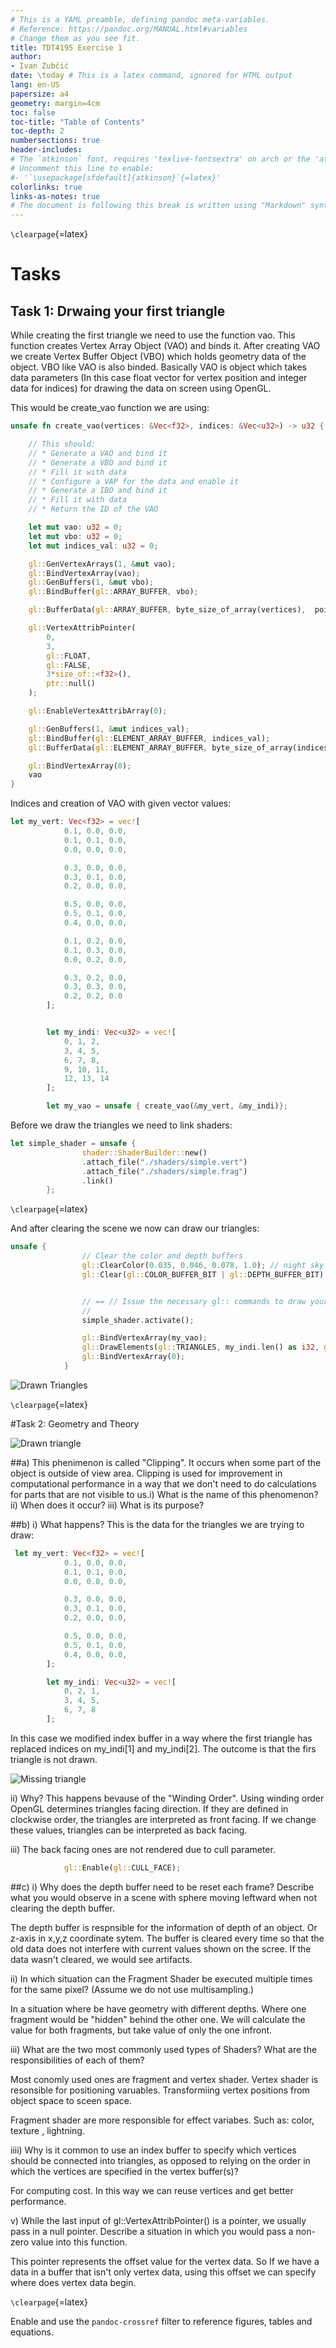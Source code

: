 ```yaml
---
# This is a YAML preamble, defining pandoc meta-variables.
# Reference: https://pandoc.org/MANUAL.html#variables
# Change them as you see fit.
title: TDT4195 Exercise 1 
author:
- Ivan Zubčić 
date: \today # This is a latex command, ignored for HTML output
lang: en-US
papersize: a4
geometry: margin=4cm
toc: false
toc-title: "Table of Contents"
toc-depth: 2
numbersections: true
header-includes:
# The `atkinson` font, requires 'texlive-fontsextra' on arch or the 'atkinson' CTAN package
# Uncomment this line to enable:
#- '`\usepackage[sfdefault]{atkinson}`{=latex}'
colorlinks: true
links-as-notes: true
# The document is following this break is written using "Markdown" syntax
---
```


<!--
This is a HTML-style comment, not visible in the final PDF.
-->

`\clearpage`{=latex}

# Tasks	 

## Task 1: Drwaing your first triangle 

While creating the first triangle we need to use the function vao. This function creates Vertex Array Object (VAO) and binds it.
After creating VAO we create Vertex Buffer Object (VBO) which holds geometry data of the object. VBO like VAO is also binded. 
Basically VAO is object which takes data parameters (In this case float vector for vertex position and integer data for indices) for drawing the data on screen using OpenGL. 

This would be create_vao function we are using:

```rust
unsafe fn create_vao(vertices: &Vec<f32>, indices: &Vec<u32>) -> u32 {

    // This should:
    // * Generate a VAO and bind it
    // * Generate a VBO and bind it
    // * Fill it with data
    // * Configure a VAP for the data and enable it
    // * Generate a IBO and bind it
    // * Fill it with data
    // * Return the ID of the VAO

    let mut vao: u32 = 0;
    let mut vbo: u32 = 0;
    let mut indices_val: u32 = 0;

    gl::GenVertexArrays(1, &mut vao);
    gl::BindVertexArray(vao);
    gl::GenBuffers(1, &mut vbo);
    gl::BindBuffer(gl::ARRAY_BUFFER, vbo);

    gl::BufferData(gl::ARRAY_BUFFER, byte_size_of_array(vertices),  pointer_to_array(vertices), gl::STATIC_DRAW);

    gl::VertexAttribPointer(
        0,
        3,
        gl::FLOAT,
        gl::FALSE,
        3*size_of::<f32>(),
        ptr::null()
    );

    gl::EnableVertexAttribArray(0);

    gl::GenBuffers(1, &mut indices_val);
    gl::BindBuffer(gl::ELEMENT_ARRAY_BUFFER, indices_val);
    gl::BufferData(gl::ELEMENT_ARRAY_BUFFER, byte_size_of_array(indices),  pointer_to_array(indices), gl::STATIC_DRAW);

    gl::BindVertexArray(0);
    vao
}
```

Indices and creation of VAO with given vector values:

```rust
let my_vert: Vec<f32> = vec![
            0.1, 0.0, 0.0,
            0.1, 0.1, 0.0,
            0.0, 0.0, 0.0,

            0.3, 0.0, 0.0,
            0.3, 0.1, 0.0,
            0.2, 0.0, 0.0,

            0.5, 0.0, 0.0,
            0.5, 0.1, 0.0,
            0.4, 0.0, 0.0,

            0.1, 0.2, 0.0,
            0.1, 0.3, 0.0,
            0.0, 0.2, 0.0,

            0.3, 0.2, 0.0,
            0.3, 0.3, 0.0,
            0.2, 0.2, 0.0
        ];


        let my_indi: Vec<u32> = vec![
            0, 1, 2,
            3, 4, 5,
            6, 7, 8,
            9, 10, 11,
            12, 13, 14
        ];

        let my_vao = unsafe { create_vao(&my_vert, &my_indi)};
```


Before we draw the triangles we need to link shaders:

```rust
let simple_shader = unsafe {
                shader::ShaderBuilder::new()
                .attach_file("./shaders/simple.vert")
                .attach_file("./shaders/simple.frag")
                .link()
        };
```

`\clearpage`{=latex}

And after clearing the scene we now can draw our triangles:

```rust
unsafe {
                // Clear the color and depth buffers
                gl::ClearColor(0.035, 0.046, 0.078, 1.0); // night sky
                gl::Clear(gl::COLOR_BUFFER_BIT | gl::DEPTH_BUFFER_BIT);


                // == // Issue the necessary gl:: commands to draw your scene here
                //
                simple_shader.activate();

                gl::BindVertexArray(my_vao);
                gl::DrawElements(gl::TRIANGLES, my_indi.len() as i32, gl::UNSIGNED_INT, ptr::null());
                gl::BindVertexArray(0);
            }
```

![Drawn Triangles](images/triangles.png)

`\clearpage`{=latex}

#Task 2: Geometry and Theory

![Drawn triangle](images/task2a)

##a)
This phenimenon is called "Clipping". It occurs when some part of the object is outside of view area. 
Clipping is used for improvement in computational performance in a way that we don't need to do calculations for 
parts that are not visible to us.i) What is the name of this phenomenon?
ii) When does it occur?
iii) What is its purpose?

##b)
i) What happens?
This is the data for the triangles we are trying to draw:
```rust
 let my_vert: Vec<f32> = vec![
            0.1, 0.0, 0.0,
            0.1, 0.1, 0.0,
            0.0, 0.0, 0.0,

            0.3, 0.0, 0.0,
            0.3, 0.1, 0.0,
            0.2, 0.0, 0.0,

            0.5, 0.0, 0.0,
            0.5, 0.1, 0.0,
            0.4, 0.0, 0.0,
        ];

        let my_indi: Vec<u32> = vec![
            0, 2, 1,
            3, 4, 5,
            6, 7, 8
        ];
```
In this case we modified index buffer in a way where the first triangle has 
replaced indices on my_indi[1] and my_indi[2]. The outcome is that the firs
triangle is not drawn.

![Missing triangle](images/task2b)

ii) Why?
This happens bevause of the "Winding Order". Using winding order OpenGL determines triangles facing direction.
If they are defined in clockwise order, the triangles are interpreted as front facing. If we change these values,
triangles can be interpreted as back facing. 

iii)
The back facing ones are not rendered due to cull parameter.  
```rust
            gl::Enable(gl::CULL_FACE);
``` 

##c)
i) Why does the depth buffer need to be reset each frame? Describe what you
would observe in a scene with sphere moving leftward when not clearing the
depth buffer.
 
The depth buffer is respnsible for the information of depth of an object. Or z-axis in x,y,z coordinate sytem.
The buffer is cleared every time so that the old data does not interfere with current values shown on the scree.
If the data wasn't cleared, we would see artifacts.

ii) In which situation can the Fragment Shader be executed multiple times for the
same pixel? (Assume we do not use multisampling.)

In a situation where be have geometry with different depths. Where one fragment would be "hidden" behind the other 
one. We will calculate the value for both fragments, but take value of only the one infront.

iii) What are the two most commonly used types of Shaders?
What are the responsibilities of each of them?
 
Most conomly used ones are fragment and vertex shader.
Vertex shader is resonsible for positioning varuables. Transformiing vertex positions from object space to sceen space.

Fragment shader are more responsible for effect variabes. Such as: color, texture , lightning.

iiii) Why is it common to use an index buffer to specify which vertices should be
connected into triangles, as opposed to relying on the order in which the vertices
are specified in the vertex buffer(s)?

For computing cost. In this way we can reuse vertices and get better performance. 

v) While the last input of gl::VertexAttribPointer() is a pointer, we usually pass
in a null pointer. Describe a situation in which you would pass a non-zero value
into this function.

This pointer represents the offset value for the vertex data. So If we have a data in a buffer
that isn't only vertex data, using this offset we can specify where does vertex data begin.

`\clearpage`{=latex}

Enable and use the `pandoc-crossref` filter to reference figures, tables and equations.
